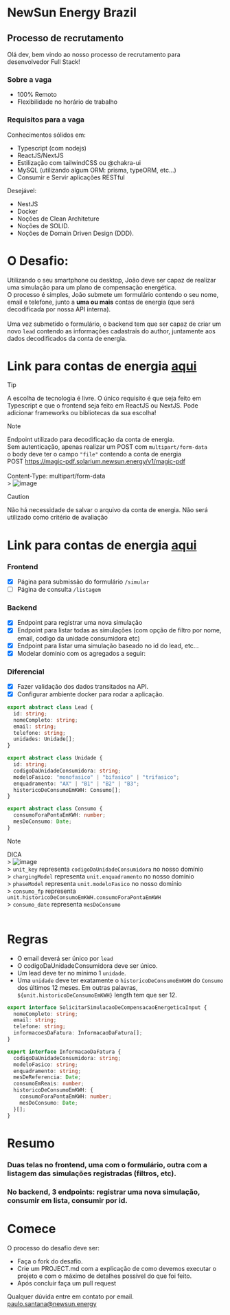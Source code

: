 # NewSun Energy Brazil

## Processo de recrutamento

Olá dev, bem vindo ao nosso processo de recrutamento para desenvolvedor Full Stack!

### Sobre a vaga

- 100% Remoto
- Flexibilidade no horário de trabalho

### Requisitos para a vaga

Conhecimentos sólidos em:

- Typescript (com nodejs)
- ReactJS/NextJS
- Estilização com tailwindCSS ou @chakra-ui
- MySQL (utilizando algum ORM: prisma, typeORM, etc...)
- Consumir e Servir aplicações RESTful

Desejável:

- NestJS
- Docker
- Noções de Clean Architeture
- Noções de SOLID.
- Noções de Domain Driven Design (DDD).

# O Desafio:

Utilizando o seu smartphone ou desktop, João deve ser capaz de realizar uma simulação para um plano de compensação energética. <br/>
O processo é simples, João submete um formulário contendo o seu nome, email e telefone, junto a **uma ou mais** contas de energia (que será decodificada por nossa API interna).<br/><br/>
Uma vez submetido o formulário, o backend tem que ser capaz de criar um novo `lead` contendo as informações cadastrais do author, juntamente aos dados decodificados da conta de energia.

#

# Link para contas de energia [aqui](https://github.com/newsunenergy/desafio-dev-fullstack-12-2023/tree/main/contas-de-energia)

> [!TIP]
> A escolha de tecnologia é livre. O único requisito é que seja feito em Typescript e que o frontend seja feito em ReactJS ou NextJS. Pode adicionar frameworks ou bibliotecas da sua escolha!<br/>

> [!NOTE]
> Endpoint utilizado para decodificação da conta de energia. <br/>
> Sem autenticação, apenas realizar um POST com `multipart/form-data`<br/> o body deve ter o campo `"file"` contendo a conta de energia <br/>
> POST https://magic-pdf.solarium.newsun.energy/v1/magic-pdf <br/><br/>
> Content-Type: multipart/form-data <br /> > ![image](https://github.com/newsunenergy/desafio-dev-fullstack-12-2023/assets/30875229/c2d784b6-d4f3-4009-b9c1-cbea7feac17d)

> [!CAUTION]
> Não há necessidade de salvar o arquivo da conta de energia. Não será utilizado como critério de avaliação

# Link para contas de energia [aqui](https://github.com/newsunenergy/desafio-dev-fullstack-12-2023/tree/main/contas-de-energia)

### Frontend

- [x] Página para submissão do formulário `/simular`
- [ ] Página de consulta `/listagem`

### Backend

- [x] Endpoint para registrar uma nova simulação
- [x] Endpoint para listar todas as simulações (com opção de filtro por nome, email, codigo da unidade consumidora etc)
- [x] Endpoint para listar uma simulação baseado no id do lead, etc...
- [x] Modelar domínio com os agregados a seguir:

### Diferencial

- [x] Fazer validação dos dados transitados na API.
- [x] Configurar ambiente docker para rodar a aplicação.

```ts
export abstract class Lead {
  id: string;
  nomeCompleto: string;
  email: string;
  telefone: string;
  unidades: Unidade[];
}

export abstract class Unidade {
  id: string;
  codigoDaUnidadeConsumidora: string;
  modeloFasico: "monofasico" | "bifasico" | "trifasico";
  enquadramento: "AX" | "B1" | "B2" | "B3";
  historicoDeConsumoEmKWH: Consumo[];
}

export abstract class Consumo {
  consumoForaPontaEmKWH: number;
  mesDoConsumo: Date;
}
```

> [!NOTE]
> DICA<br/> > ![image](https://github.com/newsunenergy/desafio-dev-fullstack-12-2023/assets/30875229/1601b2e4-f1b9-4b40-a2ae-020e342c7796)<br/> > `unit_key` representa `codigoDaUnidadeConsumidora` no nosso domínio<br/> > `chargingModel` representa `unit.enquadramento` no nosso domínio<br/> > `phaseModel` representa `unit.modeloFasico` no nosso domínio<br/> > `consumo_fp` representa `unit.historicoDeConsumoEmKWH.consumoForaPontaEmKWH`<br/> > `consumo_date` representa `mesDoConsumo` <br/><br/>

#

# Regras

- O email deverá ser único por `lead`
- O codigoDaUnidadeConsumidora deve ser único.
- Um lead deve ter no mínimo 1 `unidade`.
- Uma `unidade` deve ter exatamente o `historicoDeConsumoEmKWH` do `Consumo` dos últimos 12 meses. Em outras palavras, `${unit.historicoDeConsumoEmKWH}` length tem que ser 12.

```ts
export interface SolicitarSimulacaoDeCompensacaoEnergeticaInput {
  nomeCompleto: string;
  email: string;
  telefone: string;
  informacoesDaFatura: InformacaoDaFatura[];
}

export interface InformacaoDaFatura {
  codigoDaUnidadeConsumidora: string;
  modeloFasico: string;
  enquadramento: string;
  mesDeReferencia: Date;
  consumoEmReais: number;
  historicoDeConsumoEmKWH: {
    consumoForaPontaEmKWH: number;
    mesDoConsumo: Date;
  }[];
}
```

# Resumo

### Duas telas no frontend, uma com o formulário, outra com a listagem das simulações registradas (filtros, etc).

### No backend, 3 endpoints: registrar uma nova simulação, consumir em lista, consumir por id.

#

# Comece

O processo do desafio deve ser: <br />

- Faça o fork do desafio.
- Crie um PROJECT.md com a explicação de como devemos executar o projeto e com o máximo de detalhes possível do que foi feito.
- Após concluir faça um pull request

Qualquer dúvida entre em contato por email.
paulo.santana@newsun.energy
